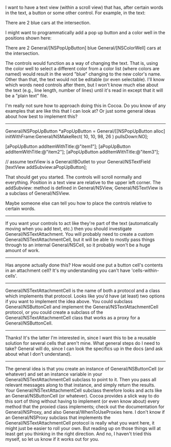 

I want to have a text view (within a scroll view) that has, after certain words in the text, a button or some other control. For example, in the text:

    
There are 2 blue cars at the intersection.


I might want to programmatically add a pop up button and a color well in the positions shown here:
    
There are 2 General/[NSPopUpButton] blue General/[NSColorWell] cars at the intersection.


The controls would function as a way of changing the text. That is, using the color well to select a different color from a color list (where colors are named) would result in the word "blue" changing to the new color's name. Other than that, the text would not be editable (or even selectable). I'll know which words need controls after them, but I won't know much else about the text (e.g., line length, number of lines) until it's read in except that it will be a "plain text" file.

I'm really not sure how to approach doing this in Cocoa. Do you know of any examples that are like this that I can look at? Or just some general ideas about how best to implement this?

----

    
General/NSPopUpButton *aPopUpButton = General/[[NSPopUpButton alloc] 
     initWithFrame:General/NSMakeRect( 10, 10, 98, 26 )
     pullsDown:NO];
	
[aPopUpButton addItemWithTitle:@"item1"];
[aPopUpButton addItemWithTitle:@"item2"];
[aPopUpButton addItemWithTitle:@"item3"];

// assume textView is a General/IBOutlet to your General/NSTextField
[textView addSubview:aPopUpButton];


That should get you started.  The controls will scroll normally and everything. Position in a text view are relative to the upper left corner. The addSubview: method is defined in General/NSView, General/NSTextView is a subclass of General/NSView.

Maybe someone else can tell you how to place the controls relative to certain words.

----

If you want your controls to act like they're part of the text (automatically moving when you add text, etc.) then you should investigate General/NSTextAttachment. You will probably need to create a custom General/NSTextAttachmentCell, but it will be able to mostly pass things through to an internal General/NSCell, so it probably won't be a huge amount of work.

----
Has anyone actually done this? How would one put a button cell's contents in an attachment cell? It's my understanding you can't have 'cells-within-cells'.

----

General/NSTextAttachmentCell is the name of both a protocol and a class which implements that protocol. Looks like you'd have (at least) two options if you want to implement the idea above. You could subclass General/NSButtonCell and implement the General/NSTextAttachmentCell protocol, or you could create a subclass of the General/NSTextAttachmentCell class that works as a proxy for a General/NSButtonCell.

----

Thanks! It's the latter I'm interested in, since I want this to be a reusable solution for several cells that aren't mine. What general steps do I need to take? General will do, since I can look the specifics up in the docs (and ask about what I don't understand).

----

The general idea is that you create an instance of General/NSButtonCell (or whatever) and set an instance variable in your General/NSTextAttachmentCell subclass to point to it. Then you pass all relevant messages along to that instance, and simply return the results. Your General/NSTextAttachmentCell subclass therefore looks and acts like an General/NSButtonCell (or whatever). Cocoa provides a slick way to do this sort of thing without having to implement (or even know about) every method that the proxied class implements; check out the documentation for General/NSProxy, and also General/WhenToUseProxies here. I don't know if an General/NSProxy subclass that implements the General/NSTextAttachmentCell protocol is really what you want here, it might just be easier to roll your own. But reading up on those things will at least get you thinking in the right direction. And no, I haven't tried this myself, so let us know if it works out for you.